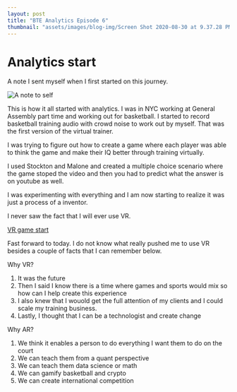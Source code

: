 ```yaml
---
layout: post
title: "BTE Analytics Episode 6"
thumbnail: "assets/images/blog-img/Screen Shot 2020-08-30 at 9.37.28 PM.webp"
---
```


# Analytics start

A note I sent myself when I first started on this journey.

![A note to self]({{site.url}}{{site.baseurl}}/assets/images/blog-img/Screen%20Shot%202022-05-18%20at%2012.24.03%20AM.webp?raw=true)

This is how it all started with analytics. I was in NYC working at General Assembly part time and working out for basketball. I started to record
basketball training audio with crowd noise to work out by myself. That was the first version of the virtual trainer.

I was trying to figure out how to create a game where each player was able to think the game and make their IQ better through training virtually.

I used Stockton and Malone and created a multiple choice scenario where the game stoped the video and then you had to predict what the answer is on youtube as well.

I was experimenting with everything and I am now starting to realize it was just a process of a inventor.

I never saw the fact that I will ever use VR.

[VR game start](https://www.youtube.com/watch?v=9wolQUN8gF8)

Fast forward to today. I do not know what really pushed me to use VR besides a couple of facts that I can remember below.

Why VR?

1. It was the future
2. Then I said I know there is a time where games and sports would mix so how can I help create this experience
3. I also knew that I wouold get the full attention of my clients and I could scale my training business.
4. Lastly, I thought that I can be a technologist and create change

Why AR?

1. We think it enables a person to do everything I want them to do on the court
2. We can teach them from a quant perspective
3. We can teach them data science or math
4. We can gamify basketball and crypto
5. We can create international competition
